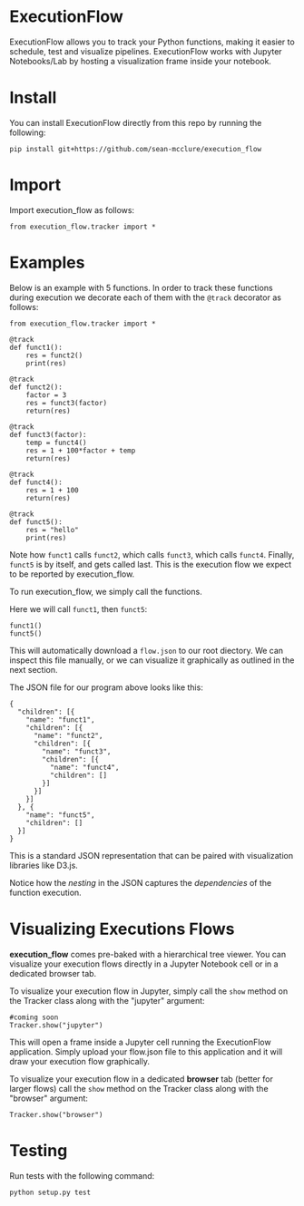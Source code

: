 # ExecutionFlow

ExecutionFlow allows you to track your Python functions, making it easier to schedule, test and visualize pipelines. ExecutionFlow works with Jupyter Notebooks/Lab by hosting a visualization frame inside your notebook.

# Install

You can install ExecutionFlow directly from this repo by running the following:

```pip install git+https://github.com/sean-mcclure/execution_flow```

# Import

Import execution_flow as follows:

```from execution_flow.tracker import *```

# Examples

Below is an example with 5 functions. In order to track these functions during execution we decorate each of them with the `@track` decorator as follows:

```
from execution_flow.tracker import *

@track
def funct1():
    res = funct2()
    print(res)

@track
def funct2():
    factor = 3
    res = funct3(factor)
    return(res)

@track
def funct3(factor):
    temp = funct4()
    res = 1 + 100*factor + temp
    return(res)

@track
def funct4():
    res = 1 + 100
    return(res)

@track
def funct5():
    res = "hello"
    print(res)

```

Note how `funct1` calls `funct2`, which calls `funct3`, which calls `funct4`. Finally, `funct5` is by itself, and gets called last. This is the execution flow we expect to be reported by execution_flow. 

To run execution_flow, we simply call the functions.

Here we will call `funct1`, then `funct5`: 

```
funct1()
funct5()
```

This will automatically download a `flow.json` to our root diectory. We can inspect this file manually, or we can visualize it graphically as outlined in the next section.

The JSON file for our program above looks like this:

```
{
  "children": [{
    "name": "funct1",
    "children": [{
      "name": "funct2",
      "children": [{
        "name": "funct3",
        "children": [{
          "name": "funct4",
          "children": []
        }]
      }]
    }]
  }, {
    "name": "funct5",
    "children": []
  }]
}
```

This is a standard JSON representation that can be paired with visualization libraries like D3.js. 

Notice how the *nesting* in the JSON captures the *dependencies* of the function execution. 

# Visualizing Executions Flows

**execution_flow** comes pre-baked with a hierarchical tree viewer. You can visualize your execution flows directly in a Jupyter Notebook cell or in a dedicated browser tab.

To visualize your execution flow in Jupyter, simply call the `show` method on the Tracker class along with the "jupyter" argument:

```
#coming soon
Tracker.show("jupyter")
```

This will open a frame inside a Jupyter cell running the ExecutionFlow application. Simply upload your flow.json file to this application and it will draw your execution flow graphically.

To visualize your execution flow in a dedicated **browser** tab (better for larger flows) call the `show` method on the Tracker class along with the "browser" argument:

```Tracker.show("browser")```

# Testing

Run tests with the following command:

```python setup.py test```